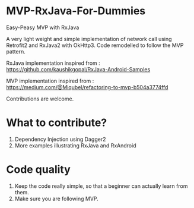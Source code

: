 # MVP-RxJava-For-Dummies
Easy-Peasy MVP with RxJava 

A very light weight and simple implementation of network call using Retrofit2 and RxJava2 with OkHttp3. Code remodelled to follow the MVP pattern.

RxJava implementation inspired from : https://github.com/kaushikgopal/RxJava-Android-Samples

MVP implementation inspired from : https://medium.com/@Miqubel/refactoring-to-mvp-b504a3774ffd

Contributions are welcome. 

# What to contribute?

1. Dependency Injection using Dagger2
2. More examples illustrating RxJava and RxAndroid

# Code quality

1. Keep the code really simple, so that a beginner can actually learn from them.
2. Make sure you are following MVP.
